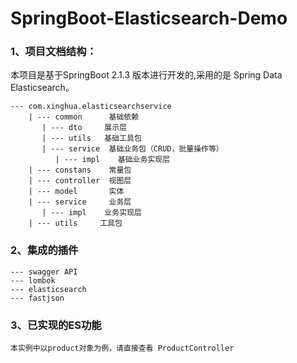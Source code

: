 # SpringBoot-Elasticsearch-Demo

### 1、项目文档结构： 
本项目是基于SpringBoot 2.1.3 版本进行开发的,采用的是 Spring Data Elasticsearch。

    --- com.xinghua.elasticsearchservice
        | --- common      基础依赖
           | --- dto     展示层
           | --- utils   基础工具包
           | --- service  基础业务包（CRUD，批量操作等）
              | --- impl    基础业务实现层  
        | --- constans    常量包
        | --- controller  视图层
        | --- model       实体
        | --- service     业务层
           | --- impl    业务实现层  
        | --- utils     工具包  

### 2、集成的插件
    --- swagger API
    --- lombok
    --- elasticsearch
    --- fastjson
    
### 3、已实现的ES功能
    本实例中以product对象为例，请直接查看 ProductController
